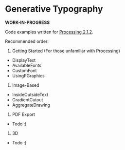 ﻿Generative Typography
=====================

**WORK-IN-PROGRESS**

Code examples written for [Processing 2.1.2](http://processing.org/download/).

Recommended order:

1. Getting Started (For those unfamiliar with Processing)
  * DisplayText
  * AvailableFonts
  * CustomFont
  * UsingPGraphics

1. Image-Based
  * InsideOutsideText
  * GradientCutout
  * AggregateDrawing

1. PDF Export
  * Todo :)

1. 3D
  * Todo :)
